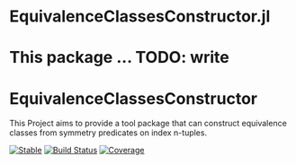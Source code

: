 # EquivalenceClassesConstructor.jl
This package ... TODO: write
=======
# EquivalenceClassesConstructor
This Project aims to provide a tool package that can construct equivalence classes from symmetry predicates on index n-tuples.

[![Stable](https://img.shields.io/badge/docs-stable-blue.svg)](https://Atomtomate.github.io/EquivalenceClassesConstructor.jl/stable)
[![Build Status](https://github.com/Atomtomate/EquivalenceClassesConstructor.jl/workflows/CI/badge.svg)](https://github.com/Atomtomate/EquivalenceClassesConstructor.jl/actions)
[![Coverage](https://codecov.io/gh/Atomtomate/EquivalenceClassesConstructor.jl/branch/master/graph/badge.svg)](https://codecov.io/gh/Atomtomate/EquivalenceClassesConstructor.jl)

